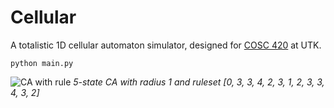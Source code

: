 # Cellular

A totalistic 1D cellular automaton simulator, designed for [COSC 420](http://web.eecs.utk.edu/~mclennan/Classes/420/) at UTK. 

`python main.py`

![CA with rule](https://raw.githubusercontent.com/joseph346/cellular/master/sample-0334231233432.png)
*5-state CA with radius 1 and ruleset [0, 3, 3, 4, 2, 3, 1, 2, 3, 3, 4, 3, 2]*


